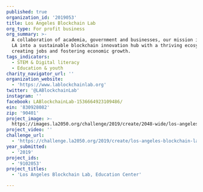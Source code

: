 ```yaml
---
published: true
organization_id: '2019053'
title: Los Angeles Blockchain Lab
org_type: For profit business
org_summary: >-
  A collaboration of academia, government and businesses, our mission is to grow
  LA into a sustainable blockchain innovation hub with a thriving ecosystem by
  creating jobs and fostering economic growth.
tags_indicators:
  - STEM & Digital literacy
  - Education & youth
charity_navigator_url: ''
organization_website:
  - 'https://www.lablockchainlab.org'
twitter: '@LABlockchainLab'
instagram: ''
facebook: LABlockchainLab-1536664923109486/
ein: '830928082'
zip: '90401'
project_image: >-
  https://images.la2050.org/challenge/2019/create/2048-wide/los-angeles-blockchain-lab.jpg
project_video: ''
challenge_url:
  - 'https://challenge.la2050.org/2019/create/los-angeles-blockchain-lab/'
year_submitted:
  - '2019'
project_ids:
  - '9102053'
project_titles:
  - 'Los Angeles Blockchain Lab, Education Center'

---
```

